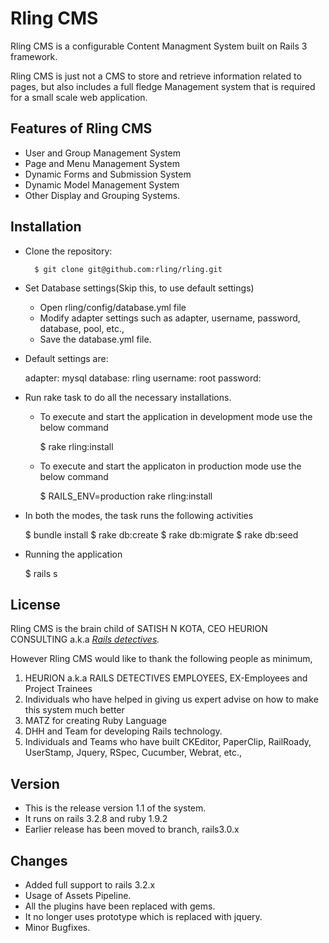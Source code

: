 Rling CMS
================================

Rling CMS is a configurable Content Managment System built on Rails 3 framework. 

Rling CMS is just not a CMS to store and retrieve information related to pages, but also includes a full fledge Management system that is required for a small scale web application.


Features of Rling CMS
-------------------------

* User and Group Management System
* Page and Menu Management System
* Dynamic Forms and Submission System
* Dynamic Model Management System
* Other Display and Grouping Systems.


Installation
-------------------------------

+ Clone the repository:

        $ git clone git@github.com:rling/rling.git

+ Set Database settings(Skip this, to use default settings)

    * Open rling/config/database.yml file
    * Modify adapter settings such as adapter, username, password, database, pool, etc.,
    * Save the database.yml file.

+ Default settings are:

    adapter: mysql
    database: rling
    username: root
    password: 

+ Run rake task to do all the necessary installations.


    * To execute and start the application in development mode use the below command

        $ rake rling:install

    * To execute and start the applicaton in production mode use the below command

        $ RAILS_ENV=production rake rling:install

+ In both the modes, the task runs the following activities

    $ bundle install
    $ rake db:create
    $ rake db:migrate
    $ rake db:seed

+ Running the application

    $ rails s


License
-------------------------------

Rling CMS is the brain child of SATISH N KOTA, CEO HEURION CONSULTING a.k.a 
*[Rails detectives](http://www.heurion.com).*

However Rling CMS would like to thank the following people as minimum,

   1. HEURION a.k.a RAILS DETECTIVES EMPLOYEES, EX-Employees and Project Trainees
   2. Individuals who have helped in giving us expert advise on how to make this system much better
   3. MATZ for creating Ruby Language
   4. DHH and Team for developing Rails technology.
   5. Individuals and Teams who have built CKEditor, PaperClip, RailRoady, UserStamp, Jquery, RSpec, Cucumber, Webrat, etc.,


Version
-------------------------------
*  This is the release version 1.1 of the system.
*  It runs on rails 3.2.8 and ruby 1.9.2
*  Earlier release has been moved to branch, rails3.0.x



Changes
-------------------------------

*  Added full support to rails 3.2.x
*  Usage of Assets Pipeline.
*  All the plugins have been replaced with gems.
*  It no longer uses prototype which is replaced with jquery.
*  Minor Bugfixes.
 
